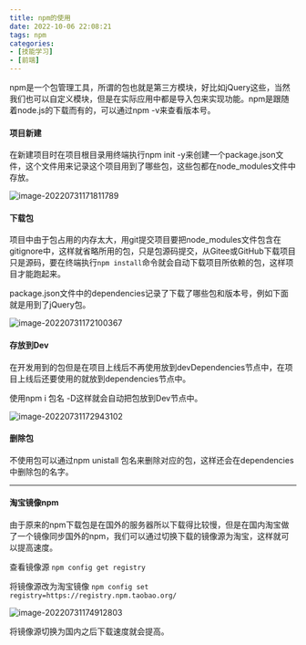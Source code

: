 ```yaml
---
title: npm的使用
date: 2022-10-06 22:08:21
tags: npm
categories: 
- [技能学习]
- [前端]
---
```

npm是一个包管理工具，所谓的包也就是第三方模块，好比如jQuery这些，当然我们也可以自定义模块，但是在实际应用中都是导入包来实现功能。npm是跟随着node.js的下载而有的，可以通过npm -v来查看版本号。

#### 项目新建

在新建项目时在项目根目录用终端执行npm init -y来创建一个package.json文件，这个文件用来记录这个项目用到了哪些包，这些包都在node_modules文件中存放。

![image-20220731171811789](https://dong-image.oss-cn-guangzhou.aliyuncs.com/image/image-20220731171811789.png)

#### 下载包

项目中由于包占用的内存太大，用git提交项目要把node_modules文件包含在gitignore中，这样就省略所用的包，只是包源码提交，从Gitee或GitHub下载项目只是源码，要在终端执行`npm install`命令就会自动下载项目所依赖的包，这样项目才能跑起来。

package.json文件中的dependencies记录了下载了哪些包和版本号，例如下面就是用到了jQuery包。

![image-20220731172100367](https://dong-image.oss-cn-guangzhou.aliyuncs.com/image/image-20220731172100367.png)

#### 存放到Dev

在开发用到的包但是在项目上线后不再使用放到devDependencies节点中，在项目上线后还要使用的就放到dependencies节点中。

使用npm i 包名 -D这样就会自动把包放到Dev节点中。

![image-20220731172943102](https://dong-image.oss-cn-guangzhou.aliyuncs.com/image/image-20220731172943102.png)

#### 删除包

不使用包可以通过npm unistall 包名来删除对应的包，这样还会在dependencies中删除包的名字。

---

#### 淘宝镜像npm

由于原来的npm下载包是在国外的服务器所以下载得比较慢，但是在国内淘宝做了一个镜像同步国外的npm，我们可以通过切换下载的镜像源为淘宝，这样就可以提高速度。

查看镜像源 `npm config get registry`

将镜像源改为淘宝镜像 `npm config set registry=https://registry.npm.taobao.org/`

![image-20220731174912803](https://dong-image.oss-cn-guangzhou.aliyuncs.com/image/image-20220731174912803.png)

将镜像源切换为国内之后下载速度就会提高。